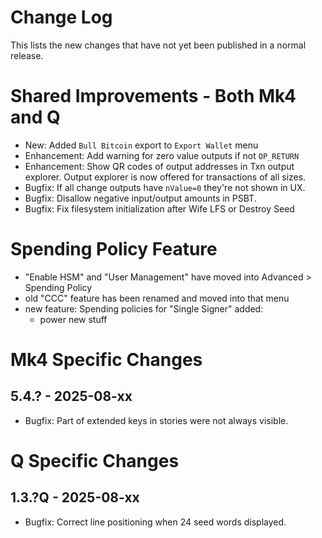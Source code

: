 # Change Log

This lists the new changes that have not yet been published in a normal release.

# Shared Improvements - Both Mk4 and Q

- New: Added `Bull Bitcoin` export to `Export Wallet` menu
- Enhancement: Add warning for zero value outputs if not `OP_RETURN`
- Enhancement: Show QR codes of output addresses in Txn output explorer. Output explorer is
  now offered for transactions of all sizes.
- Bugfix: If all change outputs have `nValue=0` they're not shown in UX.
- Bugfix: Disallow negative input/output amounts in PSBT.
- Bugfix: Fix filesystem initialization after Wife LFS or Destroy Seed

# Spending Policy Feature
- "Enable HSM" and "User Management" have moved into Advanced > Spending Policy
- old "CCC" feature has been renamed and moved into that menu
- new feature: Spending policies for "Single Signer" added:
    - power new stuff

# Mk4 Specific Changes

## 5.4.? - 2025-08-xx

- Bugfix: Part of extended keys in stories were not always visible.


# Q Specific Changes

## 1.3.?Q - 2025-08-xx

- Bugfix: Correct line positioning when 24 seed words displayed.


